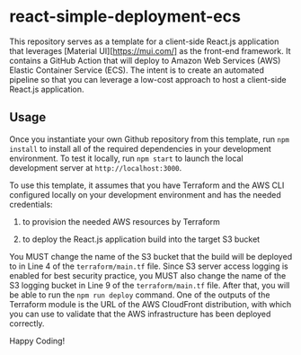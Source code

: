 # react-simple-deployment-ecs
This repository serves as a template for a client-side React.js application that leverages [Material UI][https://mui.com/] as the front-end framework.  It contains a GitHub Action that will deploy to Amazon Web Services (AWS) Elastic Container Service (ECS).  The intent is to create an automated pipeline so that you can leverage a low-cost approach to host a client-side React.js application.

## Usage

Once you instantiate your own Github repository from this template, run `npm install` to install all of the required dependencies in your development environment.  To test it locally, run `npm start` to launch the local development server at `http://localhost:3000`.  

 To use this template, it assumes that you have Terraform and the AWS CLI configured locally on your development environment and has the needed credentials:

1. to provision the needed AWS resources by Terraform
2) to deploy the React.js application build into the target S3 bucket

You MUST change the name of the S3 bucket that the build will be deployed to in Line 4 of the `terraform/main.tf` file.  Since S3 server access logging is enabled for best security practice, you MUST also change the name of the S3 logging bucket in Line 9 of the `terraform/main.tf` file.  After that, you will be able to run the `npm run deploy` command.  One of the outputs of the Terraform module is the URL of the AWS CloudFront distribution, with which you can use to validate that the AWS infrastructure has been deployed correctly.

Happy Coding!